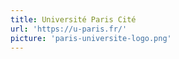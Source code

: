 ```yaml
---
title: Université Paris Cité
url: 'https://u-paris.fr/'
picture: 'paris-universite-logo.png'
---
```

